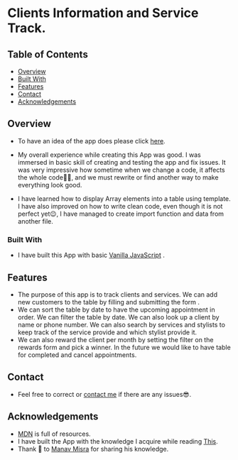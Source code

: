 # Clients Information and Service Track.

## Table of Contents

- [Overview](#overview)
- [Built With](#built-with)
- [Features](#features)
- [Contact](#contact)
- [Acknowledgements](#acknowledgements)

## Overview

<!-- TODO: Add a screenshot of the live project.
    1. Link to a 'live demo.'
    2. Describe your overall experience in a couple of sentences.
    3. List a few specific technical things that you learned or improved on.
    4. Share any other tips or guidance for others attempting this or something similar.
 -->

- To have an idea of the app does please click [here](https://project2021efoe.netlify.app/).

- My overall experience while creating this App was good. I was immersed in basic skill of creating and testing the app and fix issues. It was very impressive how sometime when we change a code, it affects the whole code🤦‍♂‍, and we must rewrite or find another way to make everything look good.
- I have learned how to display Array elements into a table using template. I have also improved on how to write clean code, even though it is not perfect yet😉, I have managed to create import function and data from another file.

### Built With

<!-- TODO: List any MAJOR libraries/frameworks (e.g. React, Tailwind) with links to their homepages. -->

- I have built this App with basic [Vanilla JavaScript](https://developer.mozilla.org/en-US/docs/Web/JavaScript) .

## Features

<!-- TODO: List what specific 'user problems' that this application solves. -->

- The purpose of this app is to track clients and services. We can add new customers to the table by filling and submitting the form .
- We can sort the table by date to have the upcoming appointment in order. We can filter the table by date. We can also look up a client by name or phone number. We can also search by services and stylists to keep track of the service provide and which stylist provide it.
- We can also reward the client per month by setting the filter on the rewards form and pick a winner.
  In the future we would like to have table for completed and cancel appointments.

## Contact

- Feel free to correct or [contact me](https://github.com/swic-cis-177/capstone-project-efoejean/issues) if there are any issues😎.

## <!-- TODO: Include icons and links to your RELEVANT, PROFESSIONAL 'DEV-ORIENTED' social media. LinkedIn and dev.to are minimum. -->

## Acknowledgements

<!-- TODO: List any blog posts, tutorials or plugins that you may have used to complete the project. Only list those that had a significant impact. Obviously, we all 'Google' stuff while working on our things, but maybe something in particular stood out as a 'major contributor' to your skill set for this project. -->

- [MDN](https://developer.mozilla.org/en-US/) is full of resources.
- I have built the App with the knowledge I acquire while reading [This](https://www.notion.so/JS-Fullstack-54e15492a4394ea986c310943305b08e).
- Thank 🙏 to [Manav Misra](https://github.com/manavm1990) for sharing his knowledge.
